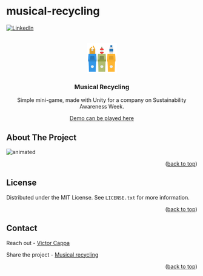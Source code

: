 # musical-recycling

<div id="top"></div>

[![LinkedIn][linkedin-shield]][linkedin-url]



<!-- PROJECT LOGO -->
 

<br />
<div align="center">
  <a href="https://github.com/victorcappa/musical-reclying">
    <img src="logo.png" alt="Logo" width="80" height="80">
  </a>

<h3 align="center">Musical Recycling</h3>

  <p align="center">
Simple mini-game, made with Unity for a company on Sustainability Awareness Week.
    <br />

  </p>
 
 
 <a href="https://victorcappa.itch.io/mini-game-reciclagem" target="_blank">Demo can be played here<a/>
 
</div>



<!-- ABOUT THE PROJECT -->
## About The Project

 
<p align="left">
 
  <img src="https://user-images.githubusercontent.com/40408965/175422828-db4de5f6-9ba4-4154-808c-faf572fd809f.gif" alt="animated" />


</p>


<p align="right">(<a href="#top">back to top</a>)</p>


<!-- LICENSE -->
## License

Distributed under the MIT License. See `LICENSE.txt` for more information.

<p align="right">(<a href="#top">back to top</a>)</p>



<!-- CONTACT -->
## Contact

Reach out - [Victor Cappa](cappacurta@gmail.com)

Share the project - [Musical recycling](https://github.com/victorcappa/musical-recycling)

<p align="right">(<a href="#top">back to top</a>)</p>

[linkedin-shield]: https://img.shields.io/badge/-LinkedIn-black.svg?style=for-the-badge&logo=linkedin&colorB=555
[linkedin-url]: https://www.linkedin.com/in/victor-cappa-50839788/

